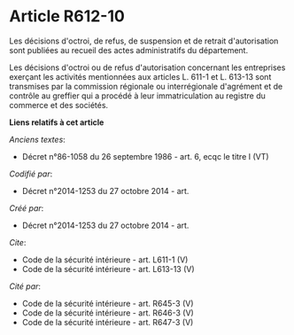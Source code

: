 # Article R612-10

Les décisions d'octroi, de refus, de suspension et de retrait d'autorisation sont publiées au recueil des actes
administratifs du département. 

Les décisions d'octroi ou de refus d'autorisation concernant les entreprises exerçant les activités mentionnées aux articles
L. 611-1 et L. 613-13 sont transmises par la commission régionale ou interrégionale d'agrément et de contrôle au greffier qui
a procédé à leur immatriculation au registre du commerce et des sociétés.

**Liens relatifs à cet article**

_Anciens textes_:

  - Décret n°86-1058 du 26 septembre 1986 - art. 6, ecqc le titre I (VT)

_Codifié par_:

  - Décret n°2014-1253 du 27 octobre 2014 - art.

_Créé par_:

  - Décret n°2014-1253 du 27 octobre 2014 - art.

_Cite_:

  - Code de la sécurité intérieure - art. L611-1 (V)
  - Code de la sécurité intérieure - art. L613-13 (V)

_Cité par_:

  - Code de la sécurité intérieure - art. R645-3 (V)
  - Code de la sécurité intérieure - art. R646-3 (V)
  - Code de la sécurité intérieure - art. R647-3 (V)
